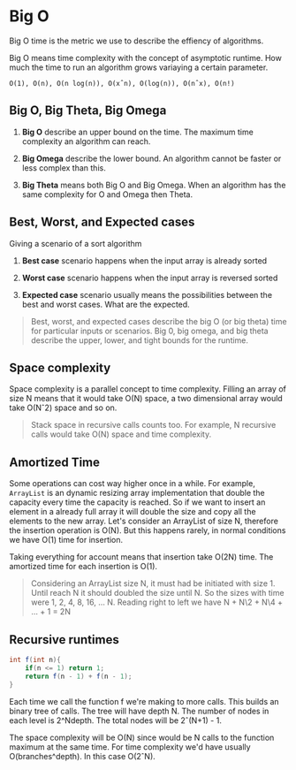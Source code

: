 # Big O

Big O time is the metric we use to describe the effiency of algorithms.

Big O means time complexity with the concept of asymptotic runtime. How much the
time to run an algorithm grows variaying a certain parameter.

`O(1), O(n), O(n log(n)), O(xˆn), O(log(n)), O(nˆx), O(n!)`

## Big O, Big Theta, Big Omega

1. **Big O** describe an upper bound on the time. The maximum time complexity an algorithm can reach.

2. **Big Omega** describe the lower bound. An algorithm cannot be faster or less complex than this.

3. **Big Theta** means both Big O and Big Omega. When an algorithm has the same complexity for O and Omega then Theta.

## Best, Worst, and Expected cases

Giving a scenario of a sort algorithm

1. **Best case** scenario happens when the input array is already sorted

2. **Worst case** scenario happens when the input array is reversed sorted

3. **Expected case** scenario usually means the possibilities between the best and worst cases. What are the expected.

> Best, worst, and expected cases describe the big O (or big theta) 
> time for particular inputs or scenarios.
> Big 0, big omega, and big theta describe the upper, lower, and 
> tight bounds for the runtime.

## Space complexity

Space complexity is a parallel concept to time complexity. Filling an array of
size N means that it would take O(N) space, a two dimensional array would take
O(Nˆ2) space and so on.

> Stack space in recursive calls counts too. For example, N 
> recursive calls would take O(N) space and time complexity.

## Amortized Time

Some operations can cost way higher once in a while. For example, 
`ArrayList` is an dynamic resizing array implementation that double
the capacity every time the capacity is reached. So if we want to insert an element
in a already full array it will double the size and copy all the elements to the new 
array. Let's consider an ArrayList of size N, therefore the insertion operation is 
O(N). But this happens rarely, in normal conditions we have O(1) time for insertion.

Taking everything for account means that insertion take O(2N) time. The amortized 
time for each insertion is O(1).

> Considering an ArrayList size N, it must had be initiated with size 1. Until reach
> N it should doubled the size until N. So the sizes with time were 1, 2, 4, 8, 16, ... N.
> Reading right to left we have N + N\2 + N\4 + ... + 1 = 2N

## Recursive runtimes

```java
int f(int n){
    if(n <= 1) return 1;
    return f(n - 1) + f(n - 1);
}
```

Each time we call the function f we're making to more calls. This builds an binary
tree of calls. The tree will have depth N. The number of nodes in each level is 
2^Ndepth. The total nodes will be 2ˆ(N+1) - 1.

The space complexity will be O(N) since would be N calls to the function maximum
at the same time. For time complexity we'd have usually O(branches^depth). In this case O(2ˆN).